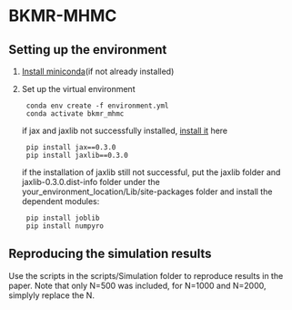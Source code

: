 # BKMR-MHMC

## Setting up the environment
1. [Install miniconda](https://docs.conda.io/projects/conda/en/latest/user-guide/install/)(if not already installed)
2. Set up the virtual environment<br>        

        conda env create -f environment.yml
        conda activate bkmr_mhmc

    if jax and jaxlib not successfully installed, [install it](https://github.com/google/jax#installation) here<br>

        pip install jax==0.3.0
        pip install jaxlib==0.3.0

    if the installation of jaxlib still not successful, put the jaxlib folder and jaxlib-0.3.0.dist-info folder under the your_environment_location/Lib/site-packages folder and install the dependent modules:

        pip install joblib 
        pip install numpyro 

## Reproducing the simulation results
Use the scripts in the scripts/Simulation folder to reproduce results in the paper. Note that only N=500 was included, for N=1000 and N=2000, simplyly replace the N.



